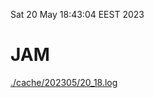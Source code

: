 Sat 20 May 18:43:04 EEST 2023
# JAM
<a href='./cache/202305/20_18.log'>./cache/202305/20_18.log</a>

